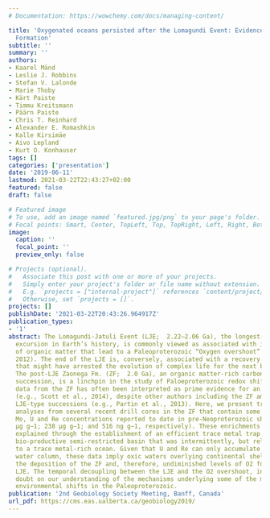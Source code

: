 ```yaml
---
# Documentation: https://wowchemy.com/docs/managing-content/

title: 'Oxygenated oceans persisted after the Lomagundi Event: Evidence from the Zaonega
  Formation'
subtitle: ''
summary: ''
authors:
- Kaarel Mänd
- Leslie J. Robbins
- Stefan V. Lalonde
- Marie Thoby
- Kärt Paiste
- Timmu Kreitsmann
- Päärn Paiste
- Chris T. Reinhard
- Alexander E. Romashkin
- Kalle Kirsimäe
- Aivo Lepland
- Kurt O. Konhauser
tags: []
categories: ['presentation']
date: '2019-06-11'
lastmod: 2021-03-22T22:43:27+02:00
featured: false
draft: false

# Featured image
# To use, add an image named `featured.jpg/png` to your page's folder.
# Focal points: Smart, Center, TopLeft, Top, TopRight, Left, Right, BottomLeft, Bottom, BottomRight.
image:
  caption: ''
  focal_point: ''
  preview_only: false

# Projects (optional).
#   Associate this post with one or more of your projects.
#   Simply enter your project's folder or file name without extension.
#   E.g. `projects = ["internal-project"]` references `content/project/deep-learning/index.md`.
#   Otherwise, set `projects = []`.
projects: []
publishDate: '2021-03-22T20:43:26.964917Z'
publication_types:
- '1'
abstract: The Lomagundi-Jatuli Event (LJE;  2.22–2.06 Ga), the longest-lived C isotope
  excursion in Earth’s history, is commonly viewed as associated with increased burial
  of organic matter that lead to a Paleoproterozoic “Oxygen overshoot” (Bekker & Holland,
  2012). The end of the LJE is, conversely, associated with a recovery of anoxic conditions
  that might have arrested the evolution of complex life for the next billion years.
  The post-LJE Zaonega Fm. (ZF;  2.0 Ga), an organic matter-rich carbonate-mudstone
  succession, is a linchpin in the study of Paloeproterozoic redox shifts. Geochemical
  data from the ZF has often been interpreted as prime evidence for an “O2 crash”
  (e.g., Scott et al., 2014), despite other authors including the ZF among well-oxygenated
  LJE-type successions (e.g., Partin et al., 2013). Here, we present trace element
  analyses from several recent drill cores in the ZF that contain some of the highest
  Mo, U and Re concentrations reported to date in pre-Neoproterozoic shales (1009
  μg g−1; 238 μg g−1; and 516 ng g−1, respectively). These enrichments are most parsimoniously
  explained through the establishment of an efficient trace metal trap in a highly
  bio-productive semi-restricted basin that was intermittently, but reliably, connected
  to a trace metal-rich ocean. Given that U and Re can only accumulate in an oxic
  water column, these data imply oxic waters overlying continental shelves during
  the deposition of the ZF and, therefore, undiminished levels of O2 following the
  LJE. The temporal decoupling between the LJE and the O2 overshoot, in turn, places
  doubt on our understanding of the mechanisms underlying some of the most profound
  environmental shifts in the Paleoproterozoic.
publication: '2nd Geobiology Society Meeting, Banff, Canada'
url_pdf: https://cms.eas.ualberta.ca/geobiology2019/
---
```

